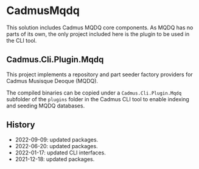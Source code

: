 # CadmusMqdq

This solution includes Cadmus MQDQ core components. As MQDQ has no parts of its own, the only project included here is the plugin to be used in the CLI tool.

## Cadmus.Cli.Plugin.Mqdq

This project implements a repository and part seeder factory providers for Cadmus Musisque Deoque (MQDQ).

The compiled binaries can be copied under a `Cadmus.Cli.Plugin.Mqdq` subfolder of the `plugins` folder in the Cadmus CLI tool to enable indexing and seeding MQDQ databases.

## History

- 2022-09-09: updated packages.
- 2022-06-20: updated packages.
- 2022-01-17: updated CLI interfaces.
- 2021-12-18: updated packages.
